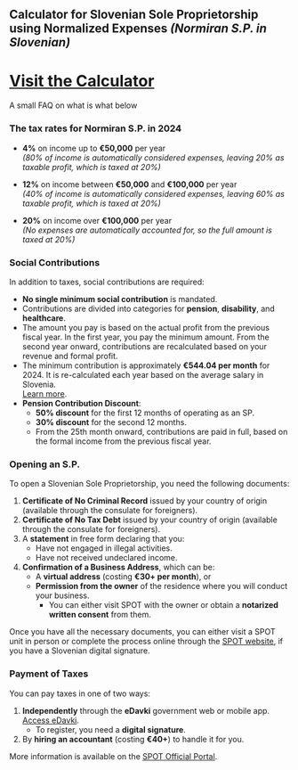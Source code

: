 
## Calculator for Slovenian Sole Proprietorship using Normalized Expenses *(Normiran S.P. in Slovenian)*  

# [Visit the Calculator](https://ankhezar.github.io/si.tax.calculator/)

A small FAQ on what is what below

### The tax rates for **Normiran S.P.** in 2024

- **4%** on income up to **€50,000** per year  
  *(80% of income is automatically considered expenses, leaving 20% as taxable profit, which is taxed at 20%)*

- **12%** on income between **€50,000** and **€100,000** per year  
  *(40% of income is automatically considered expenses, leaving 60% as taxable profit, which is taxed at 20%)*

- **20%** on income over **€100,000** per year  
  *(No expenses are automatically accounted for, so the full amount is taxed at 20%)*

### Social Contributions

In addition to taxes, social contributions are required:

- **No single minimum social contribution** is mandated.
- Contributions are divided into categories for **pension**, **disability**, and **healthcare**.
- The amount you pay is based on the actual profit from the previous fiscal year. In the first year, you pay the minimum amount. From the second year onward, contributions are recalculated based on your revenue and formal profit.
- The minimum contribution is approximately **€544.04 per month** for 2024. It is re-calculated each year based on the average salary in Slovenia.  
  [Learn more](https://www.fu.gov.si/davki_in_druge_dajatve/podrocja/prispevki_za_socialno_varnost/osnove_za_placilo_ter_zneski_prispevkov_za_socialno_varnost/).
- **Pension Contribution Discount**:
  - **50% discount** for the first 12 months of operating as an SP.
  - **30% discount** for the second 12 months.
  - From the 25th month onward, contributions are paid in full, based on the formal income from the previous fiscal year.

### Opening an S.P.

To open a Slovenian Sole Proprietorship, you need the following documents:

1. **Certificate of No Criminal Record** issued by your country of origin (available through the consulate for foreigners).
2. **Certificate of No Tax Debt** issued by your country of origin (available through the consulate for foreigners).
3. A **statement** in free form declaring that you:
   - Have not engaged in illegal activities.
   - Have not received undeclared income.
4. **Confirmation of a Business Address**, which can be:
   - A **virtual address** (costing **€30+ per month**), or
   - **Permission from the owner** of the residence where you will conduct your business.
     - You can either visit SPOT with the owner or obtain a **notarized written consent** from them.

Once you have all the necessary documents, you can either visit a SPOT unit in person or complete the process online through the [SPOT website](https://spot.gov.si/sl/teme/ustanovitev-s-p/), if you have a Slovenian digital signature.

### Payment of Taxes

You can pay taxes in one of two ways:

1. **Independently** through the **eDavki** government web or mobile app.  
   [Access eDavki](https://edavki.durs.si/).  
   - To register, you need a **digital signature**.
2. By **hiring an accountant** (costing **€40+**) to handle it for you.

More information is available on the [SPOT Official Portal](https://spot.gov.si/sl/teme/ustanovitev-s-p/).

